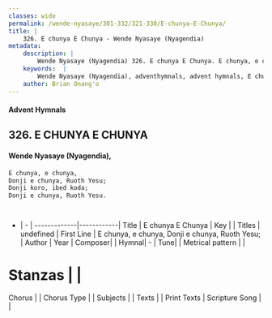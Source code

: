 ```yaml
---
classes: wide
permalink: /wende-nyasaye/301-332/321-330/E-chunya-E-Chunya/
title: |
    326. E chunya E Chunya - Wende Nyasaye (Nyagendia)
metadata:
    description: |
        Wende Nyasaye (Nyagendia) 326. E chunya E Chunya. E chunya, e chunya, Donji e chunya, Ruoth Yesu; Donji koro, ibed koda; Donji e chunya, Ruoth Yesu.    
    keywords:  |
        Wende Nyasaye (Nyagendia), adventhymnals, advent hymnals, E chunya E Chunya, E chunya, e chunya, Donji e chunya, Ruoth Yesu;. 
    author: Brian Onang'o
---
```


#### Advent Hymnals
## 326. E CHUNYA E CHUNYA
####  Wende Nyasaye (Nyagendia),

```txt
E chunya, e chunya,
Donji e chunya, Ruoth Yesu;
Donji koro, ibed koda;
Donji e chunya, Ruoth Yesu.




```

- |   -  |
-------------|------------|
Title | E chunya E Chunya |
Key |  |
Titles | undefined |
First Line | E chunya, e chunya, Donji e chunya, Ruoth Yesu; |
Author | 
Year | 
Composer| |
Hymnal|  - |
Tune|  |
Metrical pattern | |
# Stanzas |  |
Chorus |  |
Chorus Type |  |
Subjects | |
Texts |  |
Print Texts | 
Scripture Song |  |
    
